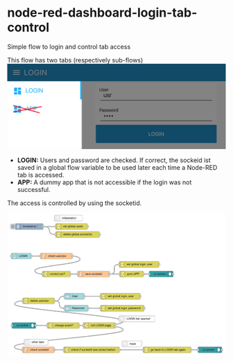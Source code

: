 # node-red-dashboard-login-tab-control
Simple flow to login and control tab access

This flow has two tabs (respectively sub-flows)
![Tabs](login.jpg)
- **LOGIN:** Users and password are checked. If correct, the sockeid ist saved in a global flow variable to be used later each time a Node-RED tab is accessed.
- **APP:** A dummy app that is not accessible if the login was not successful.

The access is controlled by using the socketid.

![Node-RED flow](flow.jpg)
